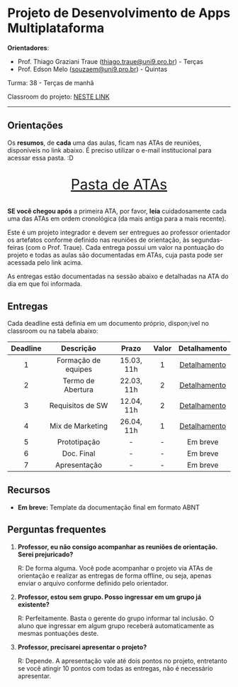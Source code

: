 # Projeto de Desenvolvimento de Apps Multiplataforma

**Orientadores**:

- Prof. Thiago Graziani Traue (thiago.traue@uni9.pro.br) - Terças
- Prof. Edson Melo (souzaem@uni9.pro.br) - Quintas

Turma: 38 - Terças de manhã

Classroom do projeto: [NESTE LINK](https://classroom.google.com/c/NDY1OTg1NTczNjg5?cjc=x7vo7dc)

***

## Orientações

Os **resumos**, de **cada** uma das aulas, ficam nas ATAs de reuniões, disponíveis no link abaixo. É preciso utilizar o e-mail institucional para acessar essa pasta. :D

<p style="font-size:2.3em;text-align:center">
    <a href="https://drive.google.com/drive/folders/12wOfaRvrnpfKdKbvDlfuQgTIpIrdQqxc?usp=sharing" target="_blank">Pasta de ATAs</a>
</p>

**SE você chegou após** a primeira ATA, por favor, **leia** cuidadosamente cada uma das ATAs em ordem cronológica (da mais antiga para a mais recente).

Este é um projeto integrador e devem ser entregues ao professor orientador os artefatos conforme definido nas reuniões de orientação, às segundas-feiras (com o Prof. Traue). Cada entrega possui um valor na pontuação do projeto e todas as aulas são documentadas em ATAs, cuja pasta pode ser acessada pelo link acima. 

As entregas estão documentadas na sessão abaixo e detalhadas na ATA do dia em que foi informada.

## Entregas

Cada deadline está definia em um documento próprio, dispon;ivel no classroom ou na tabela abaixo:

| Deadline |      Descrição      | Prazo        | Valor | Detalhamento                                                                                                    |
|:--------:|:-------------------:|:------------:|:-----:|:-------------------------------------------------------------------------------------------------------:|
|    1     | Formação de equipes | 15.03, 11h   |   1   |[Detalhamento](https://docs.google.com/document/d/1cBPRUBLCjbOe_UwIOp_RCck0uJE6eptOAeu7btFYk5A/edit?usp=sharing) |
|    2     | Termo de Abertura   | 22.03, 11h   |   2   |[Detalhamento](https://docs.google.com/document/d/1r1z2-CMk-nj0WUHAZnu82MoMUkxKNnPNSNx-bdt6HXE/edit?usp=sharing) |
|    3     | Requisitos de SW    | 12.04, 11h   |   2   |[Detalhamento](https://docs.google.com/document/d/1b8vXtVUuetIkd5e4HgbycFl5zs5i0RYswjR29i4Oqkw/edit?usp=sharing) |
|    4     | Mix de Marketing    | 26.04, 11h   |   1   |[Detalhamento](https://docs.google.com/document/d/1eVs3j_WdhOuBl6fvjaGLApDtPQ9WqK0et4TGQvjijOg/edit?usp=sharing) |
|    5     | Prototipação        |   -          |   -   |Em breve |
|    6     | Doc. Final          |   -          |   -   |Em breve |
|    7     | Apresentação        |   -          |   -   |Em breve |

## Recursos

- **Em breve:** Template da documentação final em formato ABNT

## Perguntas frequentes

1. **Professor, eu não consigo acompanhar as reuniões de orientação. Serei prejuricado?**

    R: De forma alguma. Você pode acompanhar o projeto via ATAs de orientação e realizar as entregas de forma offline, ou seja, apenas enviar o arquivo conforme definido pelo orientador.

2. **Professor, estou sem grupo. Posso ingressar em um grupo já existente?**

    R: Perfeitamente. Basta o gerente do grupo informar tal inclusão. O aluno que ingressar em algum grupo receberá automaticamente as mesmas pontuações deste.

3. **Professor, precisarei apresentar o projeto?**

    R: Depende. A apresentação vale até dois pontos no projeto, entretanto se você atingir 10 pontos com todas as entregas, não é necessário apresentar.    